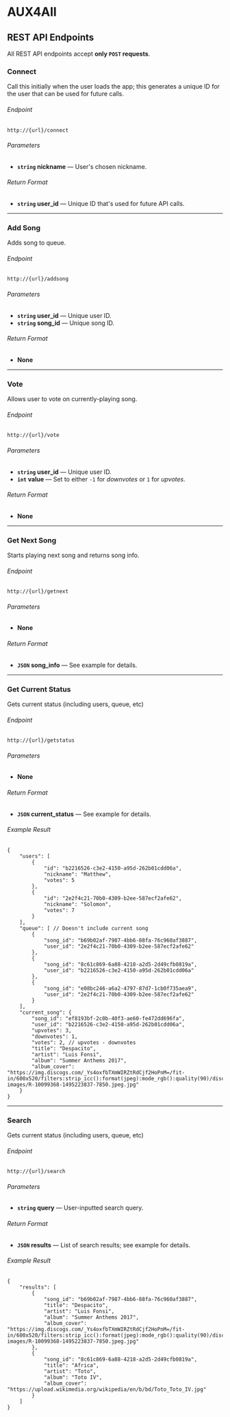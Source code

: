 # AUX4All


## REST API Endpoints
All REST API endpoints accept **only <code>POST</code> requests**.


### Connect
Call this initially when the user loads the app; this generates a unique ID for the user that can be used for future calls.
###### Endpoint
```
http://{url}/connect
```
###### Parameters
- **<code>string</code> nickname** — User's chosen nickname.
###### Return Format
- **<code>string</code> user_id** — Unique ID that's used for future API calls.

---

### Add Song
Adds song to queue.
###### Endpoint
```
http://{url}/addsong
```
###### Parameters
- **<code>string</code> user_id** — Unique user ID.
- **<code>string</code> song_id** — Unique song ID.
###### Return Format
- **None**

---

### Vote
Allows user to vote on currently-playing song.
###### Endpoint
```
http://{url}/vote
```
###### Parameters
- **<code>string</code> user_id** — Unique user ID.
- **<code>int</code> value** — Set to either <code>-1</code> for _downvotes_ or <code>1</code> for _upvotes_.
###### Return Format
- **None**

---

### Get Next Song
Starts playing next song and returns song info.
###### Endpoint
```
http://{url}/getnext
```
###### Parameters
- **None**
###### Return Format
- **<code>JSON</code> song_info** — See example for details.

---

### Get Current Status
Gets current status (including users, queue, etc)
###### Endpoint
```
http://{url}/getstatus
```
###### Parameters
- **None**
###### Return Format
- **<code>JSON</code> current_status** — See example for details.
###### Example Result
```
{
    "users": [
        {
            "id": "b2216526-c3e2-4150-a95d-262b01cdd06a",
            "nickname": "Matthew",
            "votes": 5
        },
        {
            "id": "2e2f4c21-70b0-4309-b2ee-587ecf2afe62",
            "nickname": "Solomon",
            "votes": 7
        }
    ],
    "queue": [ // Doesn't include current song
        {
            "song_id": "b69b02af-7987-4bb6-88fa-76c960af3887",
            "user_id": "2e2f4c21-70b0-4309-b2ee-587ecf2afe62"
        },
        {
            "song_id": "8c61c869-6a88-4218-a2d5-2d49cfb0819a",
            "user_id": "b2216526-c3e2-4150-a95d-262b01cdd06a"
        },
        {
            "song_id": "e08bc246-a6a2-4797-87d7-1cb0f735aea9",
            "user_id": "2e2f4c21-70b0-4309-b2ee-587ecf2afe62"
        }
    ],
    "current_song": {
        "song_id": "ef8193bf-2c0b-40f3-ae60-fe472dd696fa",
        "user_id": "b2216526-c3e2-4150-a95d-262b01cdd06a",
        "upvotes": 3,
        "downvotes": 1,
        "votes": 2, // upvotes - downvotes
        "title": "Despacito",
        "artist": "Luis Fonsi",
        "album": "Summer Anthems 2017",
        "album_cover": "https://img.discogs.com/_Ys4oxfbTXmWIRZtRdCjf2HoPnM=/fit-in/600x520/filters:strip_icc():format(jpeg):mode_rgb():quality(90)/discogs-images/R-10099368-1495223837-7850.jpeg.jpg"
    }
}
```

---

### Search
Gets current status (including users, queue, etc)
###### Endpoint
```
http://{url}/search
```
###### Parameters
- **<code>string</code> query** — User-inputted search query.
###### Return Format
- **<code>JSON</code> results** — List of search results; see example for details.
###### Example Result
```
{
    "results": [
        {
            "song_id": "b69b02af-7987-4bb6-88fa-76c960af3887",
            "title": "Despacito",
            "artist": "Luis Fonsi",
            "album": "Summer Anthems 2017",
            "album_cover": "https://img.discogs.com/_Ys4oxfbTXmWIRZtRdCjf2HoPnM=/fit-in/600x520/filters:strip_icc():format(jpeg):mode_rgb():quality(90)/discogs-images/R-10099368-1495223837-7850.jpeg.jpg"
        },
        {
            "song_id": "8c61c869-6a88-4218-a2d5-2d49cfb0819a",
            "title": "Africa",
            "artist": "Toto",
            "album": "Toto IV",
            "album_cover": "https://upload.wikimedia.org/wikipedia/en/b/bd/Toto_Toto_IV.jpg"
        }
    ]
}
```